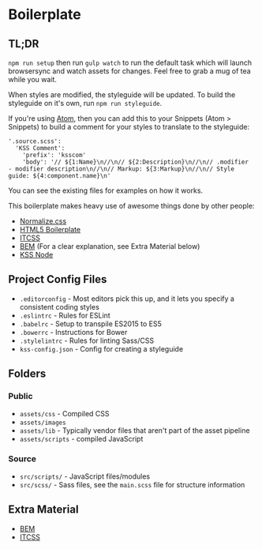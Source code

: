 # Boilerplate

## TL;DR
`npm run setup` then run `gulp watch` to run the default task which will launch browsersync and watch assets for changes. Feel free to grab a mug of tea while you wait.

When styles are modified, the styleguide will be updated.
To build the styleguide on it's own, run `npm run styleguide`.

If you're using [Atom](https://atom.io), then you can add this to your Snippets (Atom > Snippets) to build a comment for your styles to translate to the styleguide:

```
'.source.scss':
  'KSS Comment':
    'prefix': 'ksscom'
    'body': '// ${1:Name}\n//\n// ${2:Description}\n//\n// .modifier   - modifier description\n//\n// Markup: ${3:Markup}\n//\n// Style guide: ${4:component.name}\n'
```

You can see the existing files for examples on how it works.

This boilerplate makes heavy use of awesome things done by other people:

* [Normalize.css](http://necolas.github.io/normalize.css/)
* [HTML5 Boilerplate](https://github.com/h5bp)
* [ITCSS](https://www.youtube.com/watch?v=1OKZOV-iLj4)
* [BEM](http://bem.info/) (For a clear explanation, see Extra Material below)
* [KSS Node](https://github.com/kss-node/kss-node)

## Project Config Files

* `.editorconfig` - Most editors pick this up, and it lets you specify a consistent coding styles
* `.eslintrc` - Rules for ESLint
* `.babelrc` - Setup to transpile ES2015 to ES5
* `.bowerrc` - Instructions for Bower
* `.stylelintrc` - Rules for linting Sass/CSS
* `kss-config.json` - Config for creating a styleguide

## Folders

### Public
* `assets/css` - Compiled CSS
* `assets/images`
* `assets/lib` - Typically vendor files that aren't part of the asset pipeline
* `assets/scripts` - compiled JavaScript

### Source
* `src/scripts/` - JavaScript files/modules
* `src/scss/` - Sass files, see the `main.scss` file for structure information

## Extra Material

* [BEM](http://csswizardry.com/2013/01/mindbemding-getting-your-head-round-bem-syntax/)
* [ITCSS](https://www.youtube.com/watch?v=1OKZOV-iLj4)
